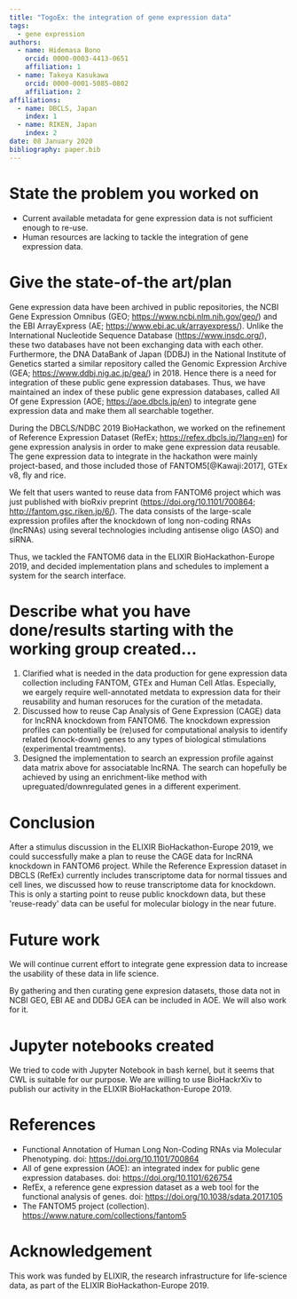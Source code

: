 ```yaml
---
title: "TogoEx: the integration of gene expression data"
tags:
  - gene expression
authors:
  - name: Hidemasa Bono
    orcid: 0000-0003-4413-0651
    affiliation: 1
  - name: Takeya Kasukawa
    orcid: 0000-0001-5085-0802
    affiliation: 2
affiliations:
  - name: DBCLS, Japan
    index: 1
  - name: RIKEN, Japan
    index: 2
date: 08 January 2020
bibliography: paper.bib
---
```


# State the problem you worked on

- Current available metadata for gene expression data is not sufficient enough to re-use.
- Human resources are lacking to tackle the integration of gene expression data.

# Give the state-of-the art/plan

Gene expression data have been archived in public repositories, the NCBI Gene Expression Omnibus (GEO; https://www.ncbi.nlm.nih.gov/geo/) and the EBI ArrayExpress (AE; https://www.ebi.ac.uk/arrayexpress/). Unlike the International Nucleotide Sequence Database (https://www.insdc.org/), these two databases have not been exchanging data with each other. Furthermore, the DNA DataBank of Japan (DDBJ) in the National Institute of Genetics started a similar repository called the Genomic Expression Archive (GEA; https://www.ddbj.nig.ac.jp/gea/) in 2018. Hence there is a need for integration of these public gene expression databases.
Thus, we have maintained an index of these public gene expression databases, called All Of gene Expression (AOE; https://aoe.dbcls.jp/en) to integrate gene expression data and make them all searchable together.

During the DBCLS/NDBC 2019 BioHackathon, we worked on the refinement of Reference Expression Dataset (RefEx; https://refex.dbcls.jp/?lang=en) for gene expression analysis in order to make gene expression data reusable. The gene expression data to integrate in the hackathon were mainly project-based, and those included those of FANTOM5[@Kawaji:2017], GTEx v8, fly and rice.

We felt that users wanted to reuse data from FANTOM6 project which was just published with bioRxiv preprint (https://doi.org/10.1101/700864; http://fantom.gsc.riken.jp/6/). The data consists of the large-scale expression profiles after the knockdown of long non-coding RNAs (lncRNAs) using several technologies including antisense oligo (ASO) and siRNA.

Thus, we tackled the FANTOM6 data in the ELIXIR BioHackathon-Europe 2019, and decided implementation plans and schedules to implement a system for the search interface.

# Describe what you have done/results starting with the working group created...

1. Clarified what is needed in the data production for gene expression data collection including FANTOM, GTEx and Human Cell Atlas. Especially, we eargely require well-annotated metdata to expression data for their reusability and human resoruces for the curation of the metadata.
2. Discussed how to reuse Cap Analysis of Gene Expression (CAGE) data for lncRNA knockdown from FANTOM6. The knockdown expression profiles can potentially be (re)used for computational analysis to identify related (knock-down) genes to any types of biological stimulations (experimental treamtments).
3. Designed the implementation to search an expression profile against data matrix above for associatable lncRNA. The search can hopefully be achieved by using an enrichment-like method with upreguated/downregulated genes in a different experiment.

# Conclusion

After a stimulus discussion in the ELIXIR BioHackathon-Europe 2019, we could successfully make a plan to reuse the CAGE data for lncRNA knockdown in FANTOM6 project.
While the Reference Expression dataset in DBCLS (RefEx) currently includes transcriptome data for normal tissues and cell lines, we discussed how to reuse transcriptome data for knockdown.
This is only a starting point to reuse public knockdown data, but these 'reuse-ready' data can be useful for molecular biology in the near future.

# Future work

We will continue current effort to integrate gene expression data to increase the usability of these data in life science.

By gathering and then curating gene expresion datasets, those data not in NCBI GEO, EBI AE and DDBJ GEA can be included in AOE. We will also work for it.

# Jupyter notebooks created

We tried to code with Jupyter Notebook in bash kernel, but it seems that CWL is suitable for our purpose. We are willing to use BioHackrXiv to publish our activity in the ELIXIR BioHackathon-Europe 2019.

# References

- Functional Annotation of Human Long Non-Coding RNAs via Molecular Phenotyping. doi: https://doi.org/10.1101/700864
- All of gene expression (AOE): an integrated index for public gene expression databases. doi: https://doi.org/10.1101/626754
- RefEx, a reference gene expression dataset as a web tool for the functional analysis of genes. doi: https://doi.org/10.1038/sdata.2017.105
- The FANTOM5 project (collection). https://www.nature.com/collections/fantom5

# Acknowledgement

This work was funded by ELIXIR, the research infrastructure for life-science data, as part of the ELIXIR BioHackathon-Europe 2019.
